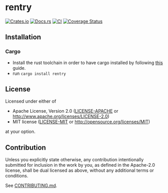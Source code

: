 # rentry

[![Crates.io](https://img.shields.io/crates/v/rentry.svg)](https://crates.io/crates/rentry)
[![Docs.rs](https://docs.rs/rentry/badge.svg)](https://docs.rs/rentry)
[![CI](https://github.com/dark-fusion/rentry/workflows/CI/badge.svg)](https://github.com/dark-fusion/rentry/actions)
[![Coverage Status](https://coveralls.io/repos/github/dark-fusion/rentry/badge.svg?branch=main)](https://coveralls.io/github/dark-fusion/rentry?branch=main)

## Installation

### Cargo

* Install the rust toolchain in order to have cargo installed by following
  [this](https://www.rust-lang.org/tools/install) guide.
* run `cargo install rentry`

## License

Licensed under either of

 * Apache License, Version 2.0
   ([LICENSE-APACHE](LICENSE-APACHE) or http://www.apache.org/licenses/LICENSE-2.0)
 * MIT license
   ([LICENSE-MIT](LICENSE-MIT) or http://opensource.org/licenses/MIT)

at your option.

## Contribution

Unless you explicitly state otherwise, any contribution intentionally submitted
for inclusion in the work by you, as defined in the Apache-2.0 license, shall be
dual licensed as above, without any additional terms or conditions.

See [CONTRIBUTING.md](CONTRIBUTING.md).
